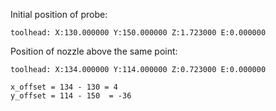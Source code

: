 

Initial position of probe:
```
toolhead: X:130.000000 Y:150.000000 Z:1.723000 E:0.000000
```

Position of nozzle above the same point:
```
toolhead: X:134.000000 Y:114.000000 Z:0.723000 E:0.000000
```

```
x_offset = 134 - 130 = 4
y_offset = 114 - 150  = -36
```

